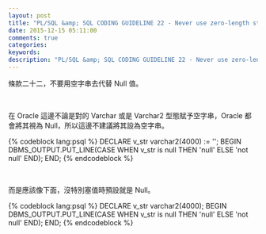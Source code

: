 ```yaml
---
layout: post
title: "PL/SQL &amp; SQL CODING GUIDELINE 22 - Never use zero-length strings to substitute NULL"
date: 2015-12-15 05:11:00
comments: true
categories: 
keywords: 
description: "PL/SQL &amp; SQL CODING GUIDELINE 22 - Never use zero-length strings to substitute NULL"
---
```


條款二十二，不要用空字串去代替 Null 值。  

<!-- More -->

<br/>

在  Oracle 這邊不論是對的 Varchar 或是 Varchar2 型態賦予空字串，Oracle 都會將其視為 Null，所以這邊不建議將其設為空字串。  

{% codeblock lang:psql %}
DECLARE 
    v_str varchar2(4000) := ''; 
BEGIN 
    DBMS_OUTPUT.PUT_LINE(CASE WHEN v_str is null THEN 'null' ELSE 'not null' END); 
END;
{% endcodeblock %}

<br/>


而是應該像下面，沒特別塞值時預設就是 Null。  

{% codeblock lang:psql %}
DECLARE 
    v_str varchar2(4000); 
BEGIN 
    DBMS_OUTPUT.PUT_LINE(CASE WHEN v_str is null THEN 'null' ELSE 'not null' END); 
END;
{% endcodeblock %}
